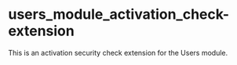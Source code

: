 users_module_activation_check-extension
=======================================

This is an activation security check extension for the Users module.

